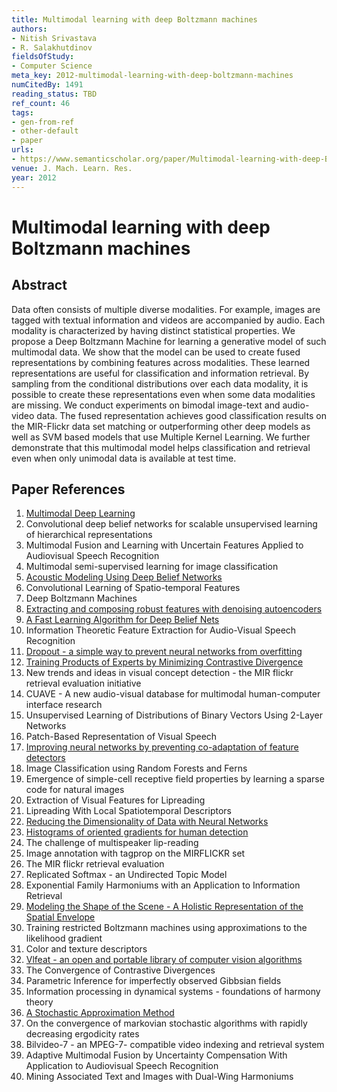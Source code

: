```yaml
---
title: Multimodal learning with deep Boltzmann machines
authors:
- Nitish Srivastava
- R. Salakhutdinov
fieldsOfStudy:
- Computer Science
meta_key: 2012-multimodal-learning-with-deep-boltzmann-machines
numCitedBy: 1491
reading_status: TBD
ref_count: 46
tags:
- gen-from-ref
- other-default
- paper
urls:
- https://www.semanticscholar.org/paper/Multimodal-learning-with-deep-Boltzmann-machines-Srivastava-Salakhutdinov/5726c7b40fcc454b77d989656c085520bf6c15fa?sort=total-citations
venue: J. Mach. Learn. Res.
year: 2012
---
```


# Multimodal learning with deep Boltzmann machines

## Abstract

Data often consists of multiple diverse modalities. For example, images are tagged with textual information and videos are accompanied by audio. Each modality is characterized by having distinct statistical properties. We propose a Deep Boltzmann Machine for learning a generative model of such multimodal data. We show that the model can be used to create fused representations by combining features across modalities. These learned representations are useful for classification and information retrieval. By sampling from the conditional distributions over each data modality, it is possible to create these representations even when some data modalities are missing. We conduct experiments on bimodal image-text and audio-video data. The fused representation achieves good classification results on the MIR-Flickr data set matching or outperforming other deep models as well as SVM based models that use Multiple Kernel Learning. We further demonstrate that this multimodal model helps classification and retrieval even when only unimodal data is available at test time.

## Paper References

1. [Multimodal Deep Learning](2011-multimodal-deep-learning)
2. Convolutional deep belief networks for scalable unsupervised learning of hierarchical representations
3. Multimodal Fusion and Learning with Uncertain Features Applied to Audiovisual Speech Recognition
4. Multimodal semi-supervised learning for image classification
5. [Acoustic Modeling Using Deep Belief Networks](2012-acoustic-modeling-using-deep-belief-networks)
6. Convolutional Learning of Spatio-temporal Features
7. Deep Boltzmann Machines
8. [Extracting and composing robust features with denoising autoencoders](2008-extracting-and-composing-robust-features-with-denoising-autoencoders)
9. [A Fast Learning Algorithm for Deep Belief Nets](2006-a-fast-learning-algorithm-for-deep-belief-nets)
10. Information Theoretic Feature Extraction for Audio-Visual Speech Recognition
11. [Dropout - a simple way to prevent neural networks from overfitting](2014-dropout-a-simple-way-to-prevent-neural-networks-from-overfitting)
12. [Training Products of Experts by Minimizing Contrastive Divergence](2002-training-products-of-experts-by-minimizing-contrastive-divergence)
13. New trends and ideas in visual concept detection - the MIR flickr retrieval evaluation initiative
14. CUAVE - A new audio-visual database for multimodal human-computer interface research
15. Unsupervised Learning of Distributions of Binary Vectors Using 2-Layer Networks
16. Patch-Based Representation of Visual Speech
17. [Improving neural networks by preventing co-adaptation of feature detectors](2012-improving-neural-networks-by-preventing-co-adaptation-of-feature-detectors)
18. Image Classification using Random Forests and Ferns
19. Emergence of simple-cell receptive field properties by learning a sparse code for natural images
20. Extraction of Visual Features for Lipreading
21. Lipreading With Local Spatiotemporal Descriptors
22. [Reducing the Dimensionality of Data with Neural Networks](2006-reducing-the-dimensionality-of-data-with-neural-networks)
23. [Histograms of oriented gradients for human detection](2005-histograms-of-oriented-gradients-for-human-detection)
24. The challenge of multispeaker lip-reading
25. Image annotation with tagprop on the MIRFLICKR set
26. The MIR flickr retrieval evaluation
27. Replicated Softmax - an Undirected Topic Model
28. Exponential Family Harmoniums with an Application to Information Retrieval
29. [Modeling the Shape of the Scene - A Holistic Representation of the Spatial Envelope](2004-modeling-the-shape-of-the-scene-a-holistic-representation-of-the-spatial-envelope)
30. Training restricted Boltzmann machines using approximations to the likelihood gradient
31. Color and texture descriptors
32. [Vlfeat - an open and portable library of computer vision algorithms](2010-vlfeat-an-open-and-portable-library-of-computer-vision-algorithms)
33. The Convergence of Contrastive Divergences
34. Parametric Inference for imperfectly observed Gibbsian fields
35. Information processing in dynamical systems - foundations of harmony theory
36. [A Stochastic Approximation Method](2007-a-stochastic-approximation-method)
37. On the convergence of markovian stochastic algorithms with rapidly decreasing ergodicity rates
38. Bilvideo-7 - an MPEG-7- compatible video indexing and retrieval system
39. Adaptive Multimodal Fusion by Uncertainty Compensation With Application to Audiovisual Speech Recognition
40. Mining Associated Text and Images with Dual-Wing Harmoniums
